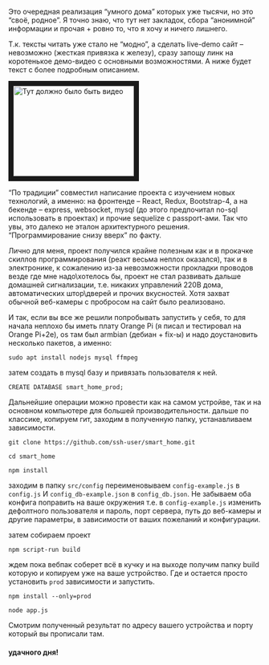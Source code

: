 Это очередная реализация “умного дома” которых уже тысячи, но это “своё, родное”. Я точно знаю, что тут нет закладок, сбора “анонимной” информации и прочая + ровно то, что я хочу и ничего лишнего.

Т.к. тексты читать уже стало не “модно”, а сделать live-demo сайт – невозможно (жесткая привязка к железу), сразу запощу линк на коротенькое демо-видео с основными возможностями. А ниже будет текст с более подробным описанием.

<a href="http://www.youtube.com/watch?feature=player_embedded&v=JvtMyjCZ0Ww" target="_blank"><img src="http://img.youtube.com/vi/JvtMyjCZ0Ww/0.jpg" 
alt="Тут должно было быть видео" width="240" height="180" border="10" /></a>

“По традиции” совместил написание проекта с изучением новых технологий, а именно: на фронтенде – React, Redux, Bootstrap-4, а на бекенде – express, websocket, mysql (до этого предпочитал no-sql использовать в проектах) и прочие sequelize с passport-ами. Так что увы, это далеко не эталон архитектурного решения. “Программирование снизу вверх” по факту.

Лично для меня, проект получился крайне полезным как и в прокачке скиллов программирования (реакт весьма неплох оказался), так и в электронике, к сожалению из-за невозможности прокладки проводов везде где мне надо\хотелось бы, проект не стал развивать дальше домашней сигнализации, т.е. никаких управлений 220В дома, автоматических штор\дверей и прочих вкусностей. Хотя захват обычной веб-камеры с пробросом на сайт было реализовано.

И так, если вы все же решили попробывать запустить у себя, то для начала неплохо бы иметь плату Orange Pi (я писал и тестировал на Orange Pi+2e), os там был armbian (дебиан + fix-ы) и надо доустановить несколько пакетов, а именно:

`sudo apt install nodejs mysql ffmpeg`

затем создать в mysql базу и привязать пользователя к ней.

`CREATE DATABASE smart_home_prod;`

Дальнейшие операции можно провести как на самом устройве, так и на основном компьютере для большей производительности.
дальше по классике, копируем гит, заходим в полученную папку, устанавливаем зависимости.

`git clone https://github.com/ssh-user/smart_home.git`

`cd smart_home`

`npm install`

заходим в папку `src/config` переименовываем `config-example.js` в `config.js` И `config_db-example.json` в `config_db.json`.
Не забываем оба конфига поправить на ваше окружения т.е. в `config-example.js` изменить дефолтного пользователя и пароль, порт сервера, путь до веб-камеры и другие параметры, в зависимости от ваших пожеланий и конфигурации.

затем собираем проект

`npm script-run build`

ждем пока вебпак соберет всё в кучку и на выходе получим папку build которую и копируем уже на ваше устройство. 
Где и остается просто установить `prod` зависимости и запустить.

`npm install --only=prod`

`node app.js`

Смотрим полученный результат по адресу вашего устройства и порту который вы прописали там.


#### удачного дня!
















